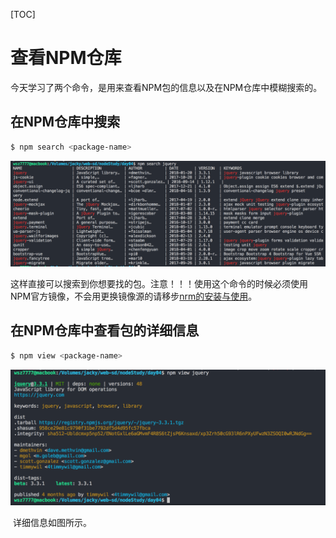 [TOC]

# 查看NPM仓库

​	今天学习了两个命令，是用来查看NPM包的信息以及在NPM仓库中模糊搜索的。

## 在NPM仓库中搜索

```bash
$ npm search <package-name>
```

![npmSearchImg](./assets/npmSearchImg.png)

​	这样直接可以搜索到你想要找的包。注意！！！使用这个命令的时候必须使用NPM官方镜像，不会用更换镜像源的请移步[nrm的安装与使用](./nrm安装与使用.md)。

## 在NPM仓库中查看包的详细信息

```bash
$ npm view <package-name>
```

![npmViewImg](./assets/npmViewImg.png)

​	详细信息如图所示。